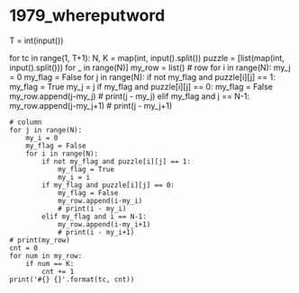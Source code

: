 # 1979_whereputword


T = int(input())

for tc in range(1, T+1):
    N, K = map(int, input().split())
    puzzle = [list(map(int, input().split())) for _ in range(N)]
    my_row = list()
    # row
    for i in range(N):
        my_j = 0
        my_flag = False
        for j in range(N):
            if not my_flag and puzzle[i][j] == 1:
                my_flag = True
                my_j = j
            if my_flag and puzzle[i][j] == 0:
                my_flag = False
                my_row.append(j-my_j)
                # print(j - my_j)
            elif my_flag and j == N-1:
                my_row.append(j-my_j+1)
                # print(j - my_j+1)

    # column
    for j in range(N):
        my_i = 0
        my_flag = False
        for i in range(N):
            if not my_flag and puzzle[i][j] == 1:
                my_flag = True
                my_i = i
            if my_flag and puzzle[i][j] == 0:
                my_flag = False
                my_row.append(i-my_i)
                # print(i - my_i)
            elif my_flag and i == N-1:
                my_row.append(i-my_i+1)
                # print(i - my_i+1)
    # print(my_row)
    cnt = 0
    for num in my_row:
        if num == K:
            cnt += 1
    print('#{} {}'.format(tc, cnt))
